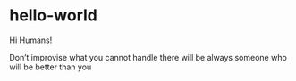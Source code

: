 # hello-world
Hi Humans!

Don’t improvise what you cannot handle
there will be always someone who will be better than you
